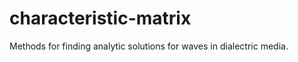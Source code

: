 characteristic-matrix
=====================

Methods for finding analytic solutions for waves in dialectric media.
